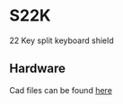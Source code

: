 # S22K
22 Key split keyboard shield

## Hardware
Cad files can be found [here](https://github.com/DanielGrenehed/S22K)
